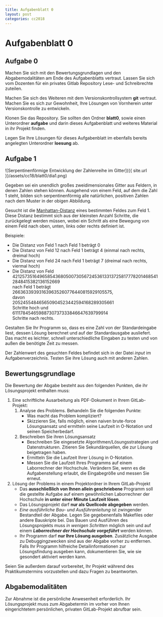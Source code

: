 ```yaml
---
title: Aufgabenblatt 0
layout: post
categories: cc2018
---
```


# Aufgabenblatt 0

## Aufgabe 0
Machen Sie sich mit den Bewertungsgrundlagen und den Abgabemodalitäten am Ende
des Aufgabenblatts vertraut. Lassen Sie sich vom Dozenten für ein privates Gitlab 
Repository Lese- und Schreibrechte zuteilen.

Machen Sie sich des Weiteren mit dem Versionskontrollsystem **git** vertraut.
Machen Sie es sich zur Gewohnheit, Ihre Lösungen von Vornherein unter 
Versionskontrolle zu entwickeln.

Klonen Sie das Repository. Sie sollten den Ordner **blatt0**, sowie einen Unterordner 
**aufgabe** und darin dieses Aufgabenblatt und weiteres Material in ihr Projekt finden.

Legen Sie Ihre Lösungen für dieses Aufgabenblatt im ebenfalls bereits 
angelegten Unterordner **loesung** ab. 

## Aufgabe 1

![Serpentinenförmige Entwicklung der Zahlenreihe im Gitter]({{ site.url }}/assets/cc18/blatt0/dia1.png)

Gegeben sei ein unendlich großes zweidimensionales Gitter aus 
Feldern, in denen Zahlen stehen können. Ausgehend von einem Feld, auf dem die
Zahl 1 steht, bilden sich serpentinenförmig alle natürlichen, positiven Zahlen
nach dem Muster in der obigen Abbildung. 

Gesucht ist die [Manhattan-Distanz](https://de.wikipedia.org/wiki/Manhattan-Metrik)
eines bestimmten Feldes zum Feld 1. 
Diese Distanz bestimmt sich aus der kleinsten Anzahl Schritte, die zurückgelegt 
werden müssen, wobei ein Schritt als eine Bewegung von einem Feld nach oben, 
unten, links oder rechts definiert ist.

Beispiele:
* Die Distanz von Feld 1 nach Feld 1 beträgt 0
* Die Distanz von Feld 12 nach Feld 1 beträgt 4 (einmal nach rechts, dreimal hoch)
* Die Distanz von Feld 24 nach Feld 1 beträgt 7 (dreimal nach rechts, viermal hoch)
* Die Distanz von Feld
  42125735164965854368050073056724536133137258177782014685412848415382136152669  
  nach Feld 1 beträgt   
  266363393931639635260776440815929105575,  
  davon  
  205245548465650904523442594168289305661  
  Schritte hoch und  
  61117845465988730737333846647639799914  
  Schritte nach rechts.

Gestalten Sie Ihr Programm so, dass es eine Zahl von der Standardeingabe liest,
dessen Lösung berechnet und auf der Standardausgabe ausliefert. Das macht es
leichter, schnell unterschiedliche Eingaben zu testen und von außen die benötigte
Zeit zu messen.	

Der Zahlenwert des gesuchten Feldes befindet sich in der Datei *input* im 
Aufgabenverzeichnis. Testen Sie ihre Lösung auch mit anderen Zahlen.


## Bewertungsgrundlage
Die Bewertung der Abgabe besteht aus den folgenden Punkten, die ihr Lösungsprojekt
enthalten muss:

1. Eine schriftliche Ausarbeitung als PDF-Dokument in Ihrem GitLab-Projekt:
    1. Analyse des Problems. Behandeln Sie die folgenden Punkte:
        * Was macht das Problem kompliziert?
        * Skizzieren Sie, falls möglich, einen naiven brute-force Lösungsansatz 
            und ermitteln seine Laufzeit in O-Notation und seinen Speicherbedarf.
    2. Beschreiben Sie ihren Lösungsansatz
        * Beschreiben Sie eingesetzte Algorithmen/Lösungsstrategien und Datenstrukturen. Zitieren Sie Sekundärquellen, die zur Lösung beigetragen haben.
        * Ermitteln Sie die Laufzeit Ihrer Lösung in O-Notation.
        * Messen Sie die Laufzeit Ihres Programms auf einem Laborrechner der Hochschule. Verändern Sie, wenn es die Aufgabenstellung erlaubt, die Eingabegröße und messen Sie erneut.
2. Lösung der Problems in einem Projektordner in Ihrem GitLab-Projekt
    * Das **ausschließlich von Ihnen allein geschriebene** Programm soll die gestellte Aufgabe auf einem gewöhnlichen Laborrechner der Hochschule **in unter einer Minute Laufzeit lösen**.
    * Das Lösungsprojekt darf **nur als Quellcode abgegeben** werden. 
    * *Eine ausführliche Bau- und Ausführanleitung* ist zwingender Bestandteil 
      der Abgabe. Legen Sie gegebenenfalls Makefiles oder andere Bauskripte bei. 
      Das Bauen und Ausführen des Lösungsprojekts muss *in wenigen Schritten* 
      möglich sein und auf einem ***Laborrechner der Hochschule vorgeführt*** werden 
      können.
    * Ihr Programm darf **nur Ihre Lösung ausgeben**. Zusätzliche Ausgabe zu 
      Debuggingzwecken sind aus der Abgabe vorher zu entfernen. Falls Ihr 
      Programm hilfreiche Detailinformationen zur Lösungsfindung ausgeben kann, 
      dokumentieren Sie, wie sie gesondert aktiviert werden kann.

Seien Sie außerdem darauf vorbereitet, Ihr Projekt während des Praktikumstermins
vorzustellen und dazu Fragen zu beantworten.


## Abgabemodalitäten

Zur Abnahme ist die persönliche Anwesenheit erforderlich. Ihr Lösungsprojekt muss 
zum Abgabetermin im vorher von Ihnen eingerichtetem persönlichen, privaten 
GitLab-Projekt abrufbar sein.
